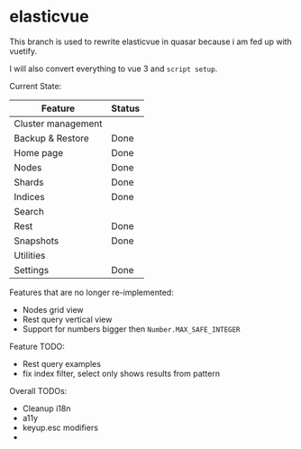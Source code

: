 # elasticvue

This branch is used to rewrite elasticvue in quasar because i am fed up with vuetify.

I will also convert everything to vue 3 and `script setup`.

Current State:

| Feature            | Status |
|--------------------|--------|
| Cluster management |        |
| Backup & Restore   | Done   |
| Home page          | Done   |
| Nodes              | Done   |
| Shards             | Done   |
| Indices            | Done   |
| Search             |        |
| Rest               | Done   |
| Snapshots          | Done   |
| Utilities          |        |
| Settings           | Done   |


Features that are no longer re-implemented:
* Nodes grid view
* Rest query vertical view
* Support for numbers bigger then `Number.MAX_SAFE_INTEGER`

Feature TODO:
* Rest query examples
* fix index filter, select only shows results from pattern

Overall TODOs:
* Cleanup i18n
* a11y
* keyup.esc modifiers
* 